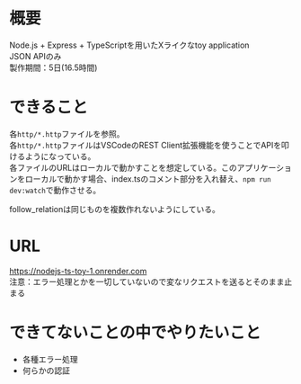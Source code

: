 # 概要
Node.js + Express + TypeScriptを用いたXライクなtoy application  
JSON APIのみ  
製作期間：5日(16.5時間)  

# できること
各`http/*.http`ファイルを参照。  
各`http/*.http`ファイルはVSCodeのREST Client拡張機能を使うことでAPIを叩けるようになっている。  
各ファイルのURLはローカルで動かすことを想定している。このアプリケーションをローカルで動かす場合、index.tsのコメント部分を入れ替え、`npm run dev:watch`で動作させる。  
  
follow_relationは同じものを複数作れないようにしている。  

# URL
https://nodejs-ts-toy-1.onrender.com  
注意：エラー処理とかを一切していないので変なリクエストを送るとそのまま止まる  

# できてないことの中でやりたいこと
* 各種エラー処理
* 何らかの認証
